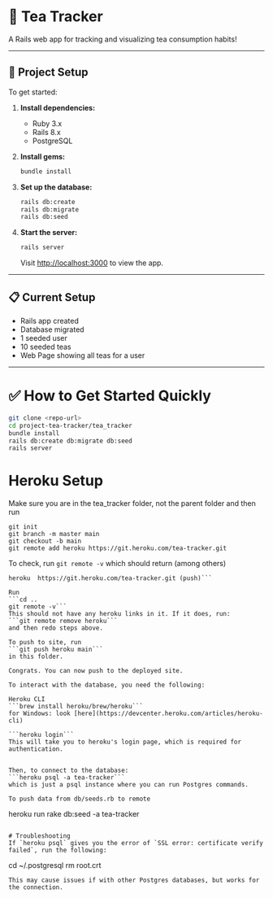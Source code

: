 # 🍵 Tea Tracker

A Rails web app for tracking and visualizing tea consumption habits!

---

## 🚀 Project Setup

To get started:

1. **Install dependencies:**
   - Ruby 3.x
   - Rails 8.x
   - PostgreSQL

2. **Install gems:**
   ```bash
   bundle install
   ```

3. **Set up the database:**
   ```bash
   rails db:create
   rails db:migrate
   rails db:seed
   ```

4. **Start the server:**
   ```bash
   rails server
   ```
   Visit [http://localhost:3000](http://localhost:3000) to view the app.

---

## 📋 Current Setup

- Rails app created
- Database migrated
- 1 seeded user
- 10 seeded teas
- Web Page showing all teas for a user

---

# ✅ How to Get Started Quickly

```bash
git clone <repo-url>
cd project-tea-tracker/tea_tracker
bundle install
rails db:create db:migrate db:seed
rails server
```

# Heroku Setup
Make sure you are in the tea_tracker folder, not the parent folder and then run
```
git init
git branch -m master main
git checkout -b main
git remote add heroku https://git.heroku.com/tea-tracker.git
```

To check, run 
```git remote -v```
which should return (among others)
```heroku  https://git.heroku.com/tea-tracker.git (fetch)
heroku  https://git.heroku.com/tea-tracker.git (push)```

Run 
```cd ..
git remote -v```
This should not have any heroku links in it. If it does, run:
```git remote remove heroku```
and then redo steps above.

To push to site, run 
```git push heroku main```
in this folder.

Congrats. You can now push to the deployed site.

To interact with the database, you need the following:

Heroku CLI
```brew install heroku/brew/heroku``` 
for Windows: look [here](https://devcenter.heroku.com/articles/heroku-cli)

```heroku login```
This will take you to heroku's login page, which is required for authentication.


Then, to connect to the database:
```heroku psql -a tea-tracker```
which is just a psql instance where you can run Postgres commands.

To push data from db/seeds.rb to remote 
```
heroku run rake db:seed -a tea-tracker
```

# Troubleshooting
If `heroku psql` gives you the error of `SSL error: certificate verify failed`, run the following:

```
cd ~/.postgresql
rm root.crt
```
This may cause issues if with other Postgres databases, but works for the connection.
